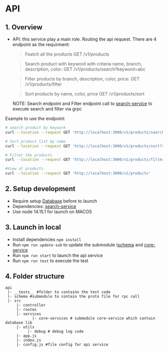# API

## 1. Overview

- API: this service play a main role. Routing the api request. There are 4 endpoint as the requirment:

  > Featch all the products GET /v1/products
  
  >Search product with keyword with criteria name, branch, description, color: GET /v1/products/search?keyword=abc

  > Filter products by branch, description, color, price: GET /v1/products/filter

  > Sort products by name, color, price GET /v1/products/sort

  NOTE: Search endpoint and Filter endpoint call to [search-service](https://github.com/lethanhlong257/icommerce/blob/master/search-service/README.md) to execute search and filter via grpc

Example to use the endpoint:

``` bash
# search product by keywork
curl --location --request GET 'http://localhost:3000/v1/products/search?keyword=red'

# Sort product list by name
curl --location --request GET 'http://localhost:3000/v1/products/sort?sortBy=name&type=desc'

# Filter the products
curl --location --request GET 'http://localhost:3000/v1/products/filter?branch=Apple&minPrice=400&maxPrice=599'

#View al products
curl --location --request GET 'http://localhost:3000/v1/products'
```

## 2. Setup development

- Require setup [Database](https://github.com/lethanhlong257/core-services) before to launch
- Dependencies: [search-service](https://github.com/lethanhlong257/icommerce/blob/master/search-service/README.md)
- Use node 14.15.1 for launch on MACOS

## 3. Launch in local

- Install dependencies ```npm install```
- Run ```npm run update-sub``` to update the submodule ([schema](https://github.com/lethanhlong257/schema) and [core-service](https://github.com/lethanhlong257/core-services)
- Run ```npm run start``` to launch the api service
- Run ```npm run test``` to execute the test

## 4. Folder structure

```codeblock
api
 |- __tests__ #folder to containn the test code
 |- schema #submodule to contain the proto file for rpc call
 |- src
     |- controller
     |- routes
     |- services
            |- core-services # submodule core-service which contain database lib
     |- utils
          |- debug # debug log code
     |- app.js
     |- index.js
     |- config.js #file config for api service

```
